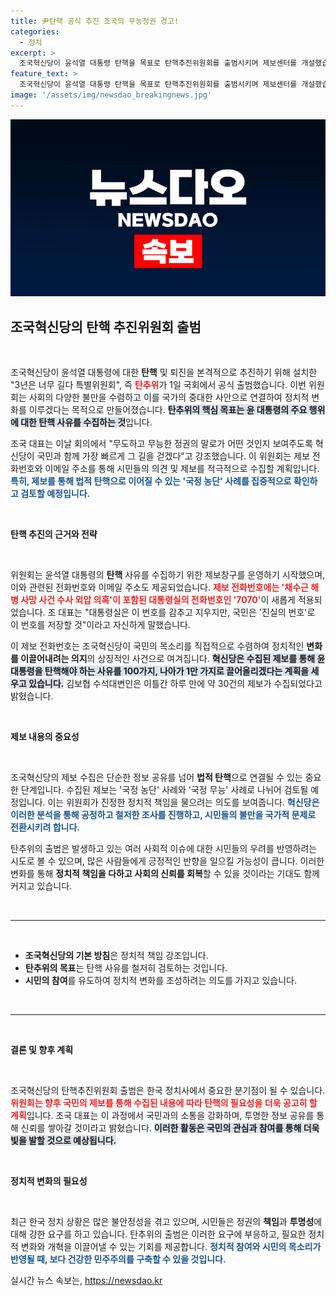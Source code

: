 ```yaml
---
title: 尹탄핵 공식 추진 조국의 무능정권 경고!
categories:
  - 정치
excerpt: >
  조국혁신당이 윤석열 대통령 탄핵을 목표로 탄핵추진위원회를 출범시키며 제보센터를 개설했습니다. 조국 대표는 7070 번호가 진실의 번호가 될 것이라고 강조하며, 국민과 함께 촛불을 밝히겠다고 선언했습니다. 이목을 끄는 그의 발언과 첫날 30건의 제보가 이어졌습니다!
feature_text: >
  조국혁신당이 윤석열 대통령 탄핵을 목표로 탄핵추진위원회를 출범시키며 제보센터를 개설했습니다. 조국 대표는 7070 번호가 진실의 번호가 될 것이라고 강조하며, 국민과 함께 촛불을 밝히겠다고 선언했습니다. 이목을 끄는 그의 발언과 첫날 30건의 제보가 이어졌습니다!
image: '/assets/img/newsdao_breakingnews.jpg'
---
```


<p><img src="/assets/img/newsdao_breakingnews.jpg" alt="implanttips 속보" /></p>

<h2 data-ke-size="size26">조국혁신당의 탄핵 추진위원회 출범</h2>

<p data-ke-size="size16">&nbsp;</p>

<p>조국혁신당이 윤석열 대통령에 대한 <b>탄핵</b> 및 퇴진을 본격적으로 추진하기 위해 설치한 "3년은 너무 길다 특별위원회", 즉 <b><span style="color: #ee2323;">탄추위</span></b>가 1일 국회에서 공식 출범했습니다. 이번 위원회는 사회의 다양한 불만을 수렴하고 이를 국가의 중대한 사안으로 연결하여 정치적 변화를 이루겠다는 목적으로 만들어졌습니다. <b><span style="background-color: #21538527;">탄추위의 핵심 목표는 윤 대통령의 주요 행위에 대한 탄핵 사유를 수집하는 것</span></b>입니다.</p>

<p>조국 대표는 이날 회의에서 "무도하고 무능한 정권의 말로가 어떤 것인지 보여주도록 혁신당이 국민과 함께 가장 빠르게 그 길을 걷겠다"고 강조했습니다. 이 위원회는 제보 전화번호와 이메일 주소를 통해 시민들의 의견 및 제보를 적극적으로 수집할 계획입니다. <b><span style="color: #1a5490;">특히, 제보를 통해 법적 탄핵으로 이어질 수 있는 '국정 농단' 사례를 집중적으로 확인하고 검토할 예정입니다.</span></b></p>

<p data-ke-size="size16">&nbsp;</p>

<p><b>탄핵 추진의 근거와 전략</b></p>

<p data-ke-size="size16">&nbsp;</p>

<p>위원회는 윤석열 대통령의 <b>탄핵</b> 사유를 수집하기 위한 제보창구를 운영하기 시작했으며, 이와 관련된 전화번호와 이메일 주소도 제공되었습니다. <b><span style="color: #ee2323;">제보 전화번호에는 '채수근 해병 사망 사건 수사 외압 의혹'이 포함된 대통령실의 전화번호인 '7070'</span></b>이 새롭게 적용되었습니다. 조 대표는 "대통령실은 이 번호를 감추고 지우지만, 국민은 '진실의 번호'로 이 번호를 저장할 것"이라고 자신하게 말했습니다.</p>

<p>이 제보 전화번호는 조국혁신당이 국민의 목소리를 직접적으로 수렴하여 정치적인 <b>변화를 이끌어내려는 의지</b>의 상징적인 사건으로 여겨집니다. <b><span style="background-color: #21538527;">혁신당은 수집된 제보를 통해 윤 대통령을 탄핵해야 하는 사유를 100가지, 나아가 1만 가지로 끌어올리겠다는 계획을 세우고 있습니다.</span></b> 김보협 수석대변인은 이틀간 하루 만에 약 30건의 제보가 수집되었다고 밝혔습니다.</p>

<p data-ke-size="size16">&nbsp;</p>

<p><b>제보 내용의 중요성</b></p>

<p data-ke-size="size16">&nbsp;</p>

<p>조국혁신당의 제보 수집은 단순한 정보 공유를 넘어 <b>법적 탄핵</b>으로 연결될 수 있는 중요한 단계입니다. 수집된 제보는 '국정 농단' 사례와 '국정 무능' 사례로 나뉘어 검토될 예정입니다. 이는 위원회가 진정한 정치적 책임을 물으려는 의도를 보여줍니다. <b><span style="color: #1a5490;">혁신당은 이러한 분석을 통해 공정하고 철저한 조사를 진행하고, 시민들의 불만을 국가적 문제로 전환시키려 합니다.</span></b></p>

<p>탄추위의 출범은 발생하고 있는 여러 사회적 이슈에 대한 시민들의 우려를 반영하려는 시도로 볼 수 있으며, 많은 사람들에게 긍정적인 반향을 일으킬 가능성이 큽니다. 이러한 변화를 통해 <b>정치적 책임을 다하고 사회의 신뢰를 회복</b>할 수 있을 것이라는 기대도 함께 커지고 있습니다.</p>

<p data-ke-size="size16">&nbsp;</p>

<hr>

<p data-ke-size="size16">&nbsp;</p>

<ul>
    <li><b>조국혁신당의 기본 방침</b>은 정치적 책임 강조입니다.</li>
    <li><b>탄추위의 목표</b>는 탄핵 사유를 철저히 검토하는 것입니다.</li>
    <li><b>시민의 참여</b>를 유도하여 정치적 변화를 조성하려는 의도를 가지고 있습니다.</li>
</ul>

<p data-ke-size="size16">&nbsp;</p>

<hr>

<p data-ke-size="size16">&nbsp;</p>

<p><b>결론 및 향후 계획</b></p>

<p data-ke-size="size16">&nbsp;</p>

<p>조국혁신당의 탄핵추진위원회 출범은 한국 정치사에서 중요한 분기점이 될 수 있습니다. <b><span style="color: #ee2323;">위원회는 향후 국민의 제보를 통해 수집된 내용에 따라 탄핵의 필요성을 더욱 공고히 할 계획</span></b>입니다. 조국 대표는 이 과정에서 국민과의 소통을 강화하며, 투명한 정보 공유를 통해 신뢰를 쌓아갈 것이라고 밝혔습니다. <b><span style="background-color: #21538527;">이러한 활동은 국민의 관심과 참여를 통해 더욱 빛을 발할 것으로 예상됩니다.</span></b></p></p>

<p data-ke-size="size16">&nbsp;</p>

<p><b>정치적 변화의 필요성</b></p>

<p data-ke-size="size16">&nbsp;</p>

<p>최근 한국 정치 상황은 많은 불안정성을 겪고 있으며, 시민들은 정권의 <b>책임</b>과 <b>투명성</b>에 대해 강한 요구를 하고 있습니다. 탄추위의 출범은 이러한 요구에 부응하고, 필요한 정치적 변화와 개혁을 이끌어낼 수 있는 기회를 제공합니다. <b><span style="color: #1a5490;">정치적 참여와 시민의 목소리가 반영될 때, 보다 건강한 민주주의를 구축할 수 있을 것입니다.</span></b></p>
실시간 뉴스 속보는, <a href="https://newsdao.kr" rel="dofollow">https://newsdao.kr</a>


